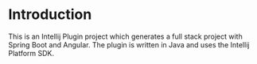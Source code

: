 # Introduction
This is an Intellij Plugin project which generates a full stack project with Spring Boot and Angular. The plugin is written in Java and uses the Intellij Platform SDK. 